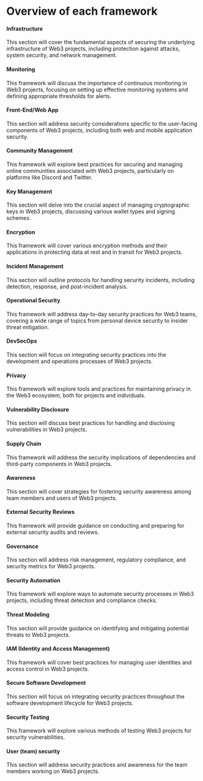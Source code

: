 # Overview of each framework

#### Infrastructure
This section will cover the fundamental aspects of securing the underlying infrastructure of Web3 projects, including protection against attacks, system security, and network management.

#### Monitoring
This framework will discuss the importance of continuous monitoring in Web3 projects, focusing on setting up effective monitoring systems and defining appropriate thresholds for alerts.

#### Front-End/Web App
This section will address security considerations specific to the user-facing components of Web3 projects, including both web and mobile application security.

#### Community Management
This framework will explore best practices for securing and managing online communities associated with Web3 projects, particularly on platforms like Discord and Twitter.

#### Key Management
This section will delve into the crucial aspect of managing cryptographic keys in Web3 projects, discussing various wallet types and signing schemes.

#### Encryption
This framework will cover various encryption methods and their applications in protecting data at rest and in transit for Web3 projects.

#### Incident Management
This section will outline protocols for handling security incidents, including detection, response, and post-incident analysis.

#### Operational Security
This framework will address day-to-day security practices for Web3 teams, covering a wide range of topics from personal device security to insider threat mitigation.

#### DevSecOps
This section will focus on integrating security practices into the development and operations processes of Web3 projects.

#### Privacy
This framework will explore tools and practices for maintaining privacy in the Web3 ecosystem, both for projects and individuals.

#### Vulnerability Disclosure
This section will discuss best practices for handling and disclosing vulnerabilities in Web3 projects.

#### Supply Chain
This framework will address the security implications of dependencies and third-party components in Web3 projects.

#### Awareness
This section will cover strategies for fostering security awareness among team members and users of Web3 projects.

#### External Security Reviews
This framework will provide guidance on conducting and preparing for external security audits and reviews.

#### Governance
This section will address risk management, regulatory compliance, and security metrics for Web3 projects.

#### Security Automation
This framework will explore ways to automate security processes in Web3 projects, including threat detection and compliance checks.

#### Threat Modeling
This section will provide guidance on identifying and mitigating potential threats to Web3 projects.

#### IAM (Identity and Access Management)
This framework will cover best practices for managing user identities and access control in Web3 projects.

#### Secure Software Development
This section will focus on integrating security practices throughout the software development lifecycle for Web3 projects.

#### Security Testing
This framework will explore various methods of testing Web3 projects for security vulnerabilities.

#### User (team) security
This section will address security practices and awareness for the team members working on Web3 projects.